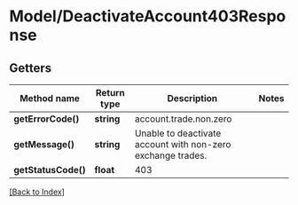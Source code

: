 # Model/DeactivateAccount403Response

## Getters

Method name | Return type | Description | Notes
------------ | ------------- | ------------- | -------------
**getErrorCode()** | **string** | account.trade.non.zero |
**getMessage()** | **string** | Unable to deactivate account with non-zero exchange trades. |
**getStatusCode()** | **float** | 403 |

[[Back to Index]](../index.md)

